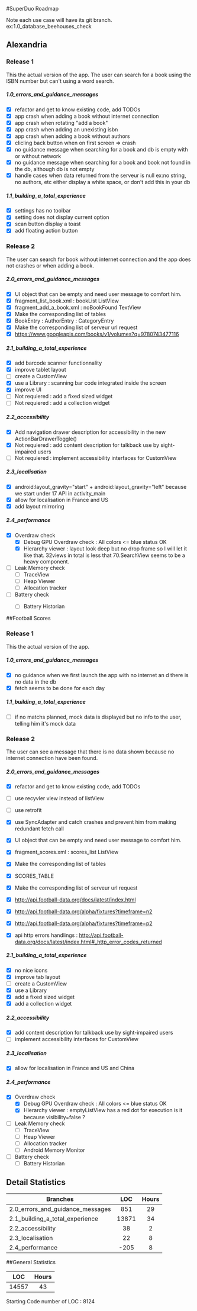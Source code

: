 #SuperDuo Roadmap

Note each use case will have its git branch. ex:1.0_database_beehouses_check

## Alexandria

### Release 1
This the actual version of the app. The user can search for a book using the ISBN number but can't using a word search.
##### 1.0_errors_and_guidance_messages
  - [x] refactor and get to know existing code, add TODOs
  - [x] app crash when adding a book without internet connection
  - [x] app crash when rotating "add a book"
  - [x] app crash when adding an unexisting isbn
  - [x] app crash when adding a book without authors
  - [x] clicling back button when on first screen => crash
  - [x] no guidance message when searching for a book and db is empty with or without network
  - [x] no guidance message when searching for a book and book not found in the db, although db is not empty
  - [x] handle cases when data returned from the serveur is null ex:no string, no authors, etc either display a white space, or don't add this in your db
  
##### 1.1_building_a_total_experience
  - [x] settings has no toolbar
  - [x] setting does not display current option
  - [x] scan button display a toast
  - [x] add floating action button

### Release 2 
The user can search for book without internet connection and the app does not crashes or when adding a book.

##### 2.0_errors_and_guidance_messages
  - [x] UI object that can be empty and need user message to comfort him.
   - [x] fragment_list_book.xml : bookList ListView 
   - [x] fragment_add_a_book.xml : noBookFound TextView 
  - [x] Make the corresponding list of tables
   - [x] BookEntry : AuthorEntry : CategoryEntry
  - [x] Make the corresponding list of serveur url request
   - [x] https://www.googleapis.com/books/v1/volumes?q=9780743477116

##### 2.1_building_a_total_experience
  - [x] add barcode scanner functionnality
  - [x] improve tablet layout
  - [ ] create a CustomView
  - [x] use a Library : scanning bar code integrated inside the screen
  - [x] improve UI  
  - [ ] Not requiered : add a fixed sized widget
  - [ ] Not requiered : add a collection widget  

##### 2.2_accessibility
  - [x] Add navigation drawer description for accessibility in the new ActionBarDrawerToggle()
  - [x] Not requiered : add content description for talkback use by sight-impaired users
  - [ ] Not requiered : implement accessibility interfaces for CustomView
 
##### 2.3_localisation
  - [x] android:layout_gravity="start" + android:layout_gravity="left" because we start under 17 API in activity_main
  - [x] allow for localisation in France and US
  - [x] add layout mirroring
  
##### 2.4_performance
  - [x] Overdraw check
    - [x] Debug GPU Overdraw check 	: All colors <= blue status OK
	- [x] Hierarchy viewer			: layout look deep but no drop frame so I will let it like that. 32views in total is less that 70.SearchView seems to be a heavy component.
  - [ ] Leak Memory check  
	- [ ] TraceView	
	- [ ] Heap Viewer
	- [ ] Allocation tracker
  - [ ] Battery check
	- [ ] Battery Historian


##Football Scores

### Release 1
This the actual version of the app.
##### 1.0_errors_and_guidance_messages
  - [x] no guidance when we first launch the app with no internet an d there is no data in the db
  - [x] fetch seems to be done for each day

##### 1.1_building_a_total_experience
  - [ ] if no matchs planned, mock data is displayed but no info to the user, telling him it's mock data

### Release 2 
The user can see a message that there is no data shown because no internet connection have been found.

##### 2.0_errors_and_guidance_messages
  - [x] refactor and get to know existing code, add TODOs
  - [ ] use recyvler view instead of listView
  - [ ] use retrofit
  - [x] use SyncAdapter and catch crashes and prevent him from making redundant fetch call
  - [x] UI object that can be empty and need user message to comfort him.
   - [x]  fragment_scores.xml : scores_list ListView
  - [x] Make the corresponding list of tables
   - [x] SCORES_TABLE
  - [x] Make the corresponding list of serveur url request
   - [x] http://api.football-data.org/docs/latest/index.html
   - [x] http://api.football-data.org/alpha/fixtures?timeframe=n2
   - [x] http://api.football-data.org/alpha/fixtures?timeframe=p2
  - [x] api http errors handlings : http://api.football-data.org/docs/latest/index.html#_http_error_codes_returned


##### 2.1_building_a_total_experience
  - [x] no nice icons
  - [x] improve tab layout 
  - [ ] create a CustomView
  - [x] use a Library
  - [x] add a fixed sized widget
  - [x] add a collection widget  

##### 2.2_accessibility
  - [x] add content description for talkback use by sight-impaired users
  - [ ] implement accessibility interfaces for CustomView
 
##### 2.3_localisation
  - [x] allow for localisation in France and US and China
  
##### 2.4_performance
  - [x] Overdraw check
    - [x] Debug GPU Overdraw check		: All colors <= blue status OK
	- [x] Hierarchy viewer 				: emptyListView has a red dot for execution is it because visibility=false ?
  - [ ] Leak Memory check  
	- [ ] TraceView					
	- [ ] Heap Viewer				
	- [ ] Allocation tracker		
	- [ ] Android Memory Monitor	
  - [ ] Battery check
	- [ ] Battery Historian

## Detail Statistics

| Branches  | LOC    | Hours |
| ------------- | :-----------: |:-------------: |
| 2.0_errors_and_guidance_messages|851   |  29   |
| 2.1_building_a_total_experience|13871  |34     |
| 2.2_accessibility|38|2|
| 2.3_localisation|22|8|
| 2.4_performance|-205|8|




##General Statistics


| LOC    | Hours | 
| :------: | :-----: 
|14557  |43     | 

Starting Code number of LOC : 8124
